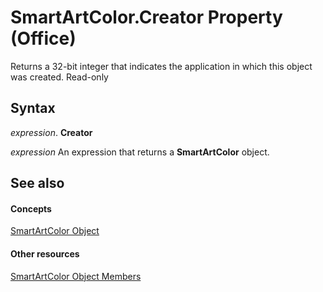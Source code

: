
# SmartArtColor.Creator Property (Office)

Returns a 32-bit integer that indicates the application in which this object was created. Read-only


## Syntax

 _expression_. **Creator**

 _expression_ An expression that returns a **SmartArtColor** object.


## See also


#### Concepts


[SmartArtColor Object](5aca0209-20d3-c16f-fdfd-184f3464e00b.md)
#### Other resources


[SmartArtColor Object Members](b1a82f2e-ccd5-c98e-36a6-74642bc63e68.md)
